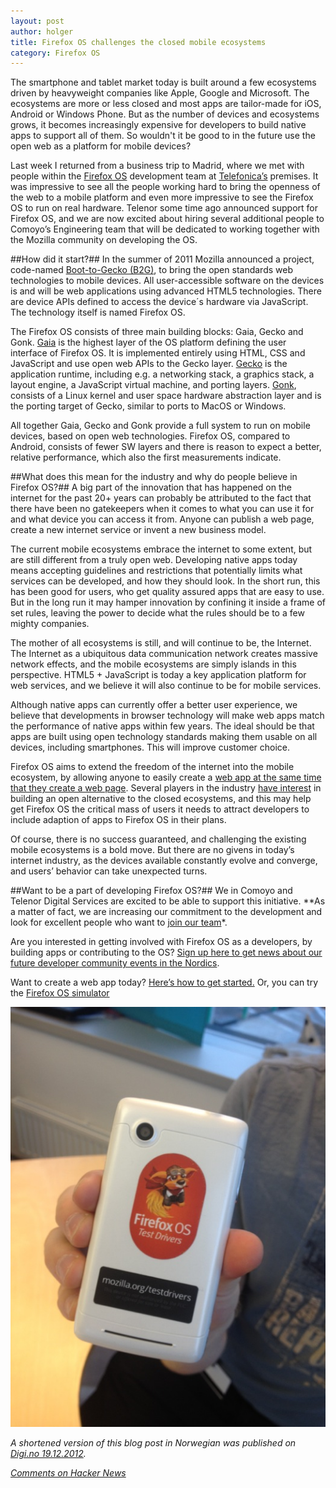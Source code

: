 ```yaml
---
layout: post
author: holger
title: Firefox OS challenges the closed mobile ecosystems
category: Firefox OS
---
```

The smartphone and tablet market today is built around a few ecosystems driven by heavyweight companies like Apple, Google and Microsoft. The ecosystems are more or less closed and most apps are tailor-made for iOS, Android or Windows Phone. But as the number of devices and ecosystems grows, it becomes increasingly expensive for developers to build native apps to support all of them. So wouldn't it be good to in the future use the open web as a platform for mobile devices? 

Last week I returned from a business trip to Madrid, where we met with people within the [Firefox OS](http://www.mozilla.org/en-US/firefoxos/) development team at [Telefonica’s](http://bits.blogs.nytimes.com/2012/09/07/a-firefox-smartphone-for-the-poor/) premises. It was impressive to see all the  people working hard to bring the openness of the web to a mobile platform and even more impressive to see the Firefox OS to run on real hardware. Telenor some time ago announced support for Firefox OS, and we are now excited about hiring several additional people to Comoyo’s Engineering team that will be dedicated to working together with the Mozilla community on developing the OS. 

##How did it start?##
In the summer of 2011 Mozilla announced a project, code-named [Boot-to-Gecko (B2G)](https://wiki.mozilla.org/B2G), to bring the open standards web technologies to mobile devices. All user-accessible software on the devices is and will be web applications using advanced HTML5 technologies. There are device APIs defined to access the device´s hardware via JavaScript. The technology itself is named Firefox OS.

The Firefox OS consists of three main building blocks: Gaia, Gecko and Gonk. [Gaia](https://wiki.mozilla.org/Gaia) is the highest layer of the OS platform defining the user interface of Firefox OS. It is implemented entirely using HTML, CSS and JavaScript and use open web APIs to the Gecko layer. [Gecko](https://wiki.mozilla.org/Gecko) is the application runtime, including e.g. a networking stack, a graphics stack, a layout engine, a JavaScript virtual machine, and porting layers. [Gonk](https://wiki.mozilla.org/B2G/Architecture), consists of a Linux kernel and user space hardware abstraction layer and is the porting target of Gecko, similar to ports to MacOS or Windows.

All together Gaia, Gecko and Gonk provide a full system to run on mobile devices, based on open web technologies. Firefox OS, compared to Android, consists of fewer SW layers and there is reason to expect a better, relative performance, which also the first measurements indicate. 

##What does this mean for the industry and why do people believe in Firefox OS?##
A big part of the innovation that has happened on the internet for the past 20+ years can probably be attributed to the fact that there have been no gatekeepers when it comes to what you can use it for and what device you can access it from. Anyone can publish a web page, create a new internet service or invent a new business model. 

The current mobile ecosystems embrace the internet to some extent, but are still different from a truly open web. Developing native apps today means accepting guidelines and restrictions that potentially limits what services can be developed, and how they should look. In the short run, this has been good for users, who get quality assured apps that are easy to use. But in the long run it may hamper innovation by confining it inside a frame of set rules, leaving the power to decide what the rules should be to a few mighty companies.  

The mother of all ecosystems is still, and will continue to be, the Internet. The Internet as a ubiquitous data communication network creates massive network effects, and the mobile ecosystems are simply islands in this perspective. HTML5 + JavaScript is today a key application platform for web services, and we believe it will also continue to be for mobile services.  

Although native apps can currently offer a better user experience, we believe that developments in browser technology will make web apps match the performance of native apps within few years. The ideal should be that apps are built using open technology standards making them usable on all devices, including smartphones. This will improve customer choice.

Firefox OS aims to extend the freedom of the internet into the mobile ecosystem, by allowing anyone to easily create a [web app at the same time that they create a web page](https://developer.mozilla.org/en-US/docs/Apps/For_mobile_developers). Several players in the industry [have interest](http://blog.mozilla.org/blog/2012/07/02/firefox-mobile-os/) in building an open alternative to the closed ecosystems, and this may help get Firefox OS the critical mass of users it needs to attract developers to include adaption of apps to Firefox OS in their plans. 

Of course, there is no success guaranteed, and challenging the existing mobile ecosystems is a bold move. But there are no givens in today’s internet industry, as the devices available constantly evolve and converge, and users’ behavior can take unexpected turns.

##Want to be a part of developing Firefox OS?##
We in Comoyo and Telenor Digital Services are excited to be able to support this initiative. **As a matter of fact, we are increasing our commitment to the development and look for excellent people who want to [join our team](https://comoyo.recruiterbox.com/jobs/11797/)*. 

Are you interested in getting involved with Firefox OS as a developers, by building apps or contributing to the OS? [Sign up here to get news about our future developer community events in the Nordics](http://unbouncepages.com/firefox-os/). 

Want to create a web app today? [Here’s how to get started.](https://developer.mozilla.org/en-US/docs/Apps/Getting_Started) Or, you can try the [Firefox OS simulator](https://hacks.mozilla.org/2012/12/firefox-os-simulator-1-0-is-here/)

![Test phone with Firefox OS at Comoyo](/assets/img/posts/firefox-os/firefox-phone_r.JPG)

*A shortened version of this blog post in Norwegian was published on [Digi.no 19.12.2012](http://www.digi.no/908368/lenge-leve-aapenhet-paa-mobilen).*

*[Comments on Hacker News](http://news.ycombinator.com/item?id=4942060)*
